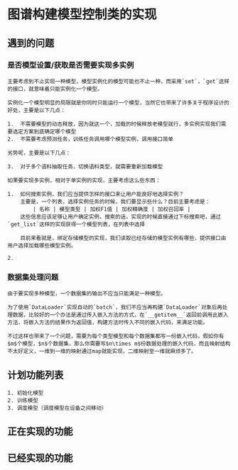 # 图谱构建模型控制类的实现

## 遇到的问题

### 是否模型设置/获取是否需要实现多实例

    主要考虑到不止实现一种模型，模型实例化的模型可能也不止一种，而采用`set`，`get`这样的接口，就意味着只能实例化一个模型。

    实例化一个模型明显的局限就是你同时只能运行一个模型，当然它也带来了许多关于程序设计的好处，主要是以下几点：

    1.  不需要模型的动态释放，因为就这一个，加载的时候释放老模型就行，多实例实现我们需要选定方案到底确定哪个模型
    2.  不需要考虑预测任务，训练任务调用哪个模型实例，调用接口简单

    劣势呢，主要是以下几点：

    3.  对于多个语料抽取任务，切换语料类型，就需要重新加载模型

    如果要实现多实例，相对于单实例的实现，主要考虑这么些东西：

    1.  如何搜索实例，我们应当提供怎样的接口来让用户能良好地选择实例？
        主要是，一个列表，选择实例任务的时候，我们要显示些什么？目前主要考虑是：
            | 名称 | 模型类型 | 加权F1值 | 加权精确度 | 加权召回率 |
        这些信息应该足够让用户确定实例，搜索的话，实现的时候直接通过下标搜索吧，通过`get_list`这样的实现获得一个模型列表，在列表中选择

        目前来看就是，绑定存储模型的实现，我们读取已经存储的模型实例有哪些，提供接口由用户选择加载哪些模型实例。 

    2.  

### 数据集处理问题

    由于要实现多种模型，一个数据集的输出不应当只能满足一种模型。

    为了使用`DataLoader`实现自动的`batch`，我们不应当再构建`DataLoader`对象后再处理数据，比较好的一个办法是通过传入嵌入方法的方式，在`__getitem__`返回前调用此嵌入方法，将嵌入方法的结果作为返回值，构建方法时传入不同的嵌入代码，来满足功能。

    不过这样也带来了一个问题，需要为每个类型模型和每个数据集都写一份嵌入代码，假如你有$m$个模型，$n$个数据集，那么你需要写$n\times m$份数据处理的嵌入代码，而且映射结构不太好定义，一维到一维的映射通过map就能实现，二维映射至一维就麻烦多了。


## 计划功能列表

    1. 初始化模型
    2. 训练模型
    3. 调度模型（调度模型在设备之间移动）

## 正在实现的功能

## 已经实现的功能